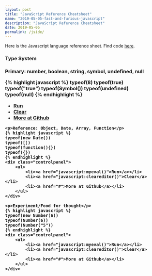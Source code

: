 ```yaml
---
layout: post
title: "JavaScript Reference Cheatsheet"
name: "2019-05-05-fast-and-furious-javascript"
description: "JavaScript Reference Cheatsheet"
date: 2019-05-05
permalink: /jside/
---
```

<p>Here is the Javascript language reference sheet. Find code <a href="https://github.com/vwtt/jscheatsheet" target="_blank" title="javascript cheatsheet repository">here</a>.</p>
   
<div class="codepanel">
    <h3>Type System<h3>
    <p>Primary: number, boolean, string, symbol, undefined, null</p>
    {% highlight javascript %}
    typeof(8)
    typeof(true)
    typeof("true")
    typeof(Symbol())
    typeof(undefined)
    typeof(null)
    {% endhighlight %}
    <div class="controlpanel">
        <ul>
            <li><a href="javascript:myeval(this)">Run</a></li>
            <li><a href="javascript:cleareditor(this)">Clear</a></li>                
            <li><a href="#">More at Github</a></li>
        </ul>
    </div>

    <p>Reference: Object, Date, Array, Function</p>
    {% highlight javascript %}
    typeof(new Date())
    typeof([])
    typeof(function(){})
    typeof({})
    {% endhighlight %}
    <div class="controlpanel">
        <ul>
            <li><a href="javascript:myeval()">Run</a></li>
            <li><a href="javascript:cleareditor()">Clear</a></li>                
            <li><a href="#">More at Github</a></li>
        </ul>
    </div>

    <p>Experiment/Food for thought</p>
    {% highlight javascript %}
    typeof(new Number(6))
    typeof(Number(6))
    typeof(Number("5"))
    {% endhighlight %}
    <div class="controlpanel">
        <ul>
            <li><a href="javascript:myeval()">Run</a></li>
            <li><a href="javascript:cleareditor()">Clear</a></li>                
            <li><a href="#">More at Github</a></li>
        </ul>
    </div>
</div>

<!-- # Variables & Scope
# Operators
<div class="codepanel">
    <h3>Control Structures<h3>    
    {% highlight javascript %}
    
    {% endhighlight %}
    <div class="controlpanel">
        <ul>
            <li><a href="javascript:myeval()">Run</a></li>
            <li><a href="javascript:cleareditor()">Clear</a></li>                
            <li><a href="#">More at Github</a></li>
        </ul>
    </div>
</div>

# Functions
    function invocation pattens
        function call a(), 
        method call a.b(), 
        a.call
        a.apply

    IIFE (Immediately Invoked Function Expression) 
    Lambdas
    inline functions
    closures
    default arguments

    functinoal programming
        Pure functions      as long as same input goes to function, same output is expected no side-effects
        Function composition    f.g = f(g(x))
        Avoid shared state      Object.assign
        Avoid mutating state    Object.freeze
        Avoid side effects

        first class functions   function is data
        higher order functions  a function that can take a function as argument and can return a function
        imperative vs declarative

# Collections
    Array
    Map
    Set
    WeekMap
    WeekSet

# Iterables
# Objects

    Ways of creating Objects in Javascript
        Literals
        Factory/Functional (revealing pattern)
        Constructor
        Delegation (pseudo-prototype)
        Prototype chain
        ES5 way
        Class ES6 way
        Object.create
        Concatenative Object.assign
    Deep Copy & Shallow Copy

# Mutability
    Object.freeze

# Reactive Systems
    Push
    Pull

# Proxy & MutationObserver    

# Modules
    CommonJs    require-module.exports
    ES6         import-export
    AMD & UMD

# Promises

{% highlight javascript %}
const g = n => n + 1;
const f = n => n * 2;
const wait = time => new Promise(
  (resolve, reject) => setTimeout(
    resolve,
    time
  )
);
wait(300)
  .then(() => 20)
  .then(g)
  .then(f)
  .then(value => console.log(value)); // 42
{% endhighlight %}

# async & await

# Fetch & Axios

try this..
import { from } from 'most'
// After 1 second, logs 10
from([1, 2, 3, 4])
	.delay(1000)
	.reduce((result, y) => result + y, 0)
	.then(result => console.log(result)) -->

<script>
    function myeval(tgt){
        let arr=[];
        const err=['you cheat!', 'yo dawg!'];
        const logger = function(m){ 
            arr.push(m);                 
            document.getElementsByClassName("result")[0].innerHTML = arr.join("<br>");
        };
        s=document.getElementsByClassName("code")[0].innerText;
        s=s.trim().replace(/console.log/g, 'logger');
        if(s.length===0)
            document.getElementsByClassName("result")[0].innerHTML = err[0];
        else if (s.length>500)
            document.getElementsByClassName("result")[0].innerHTML = err[1];
        else {
            eval(s);
        }
    }
    function cleareditor(tgt){
        document.getElementsByClassName("code")[0].innerHTML = "";
    }
</script>    